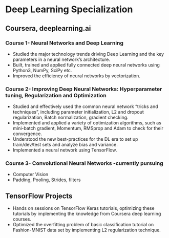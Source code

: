 # Deep Learning Specialization
## Coursera, deeplearning.ai

### Course 1- Neural Networks and Deep Learning
* Studied the major technology trends driving Deep Learning and the key parameters in a neural network’s architecture.
* Built, trained and applied fully connected deep neural networks using Python3, NumPy, SciPy etc. 
* Improved the efficiency of neural networks by vectorization.

### Course 2- Improving Deep Neural Networks: Hyperparameter tuning, Regularization and Optimization
* Studied and effectively used the common neural network “tricks and techniques”, including parameter initialization, L2 and dropout regularization, Batch normalization, gradient checking.
* Implemented and applied a variety of optimization algorithms, such as mini-batch gradient, Momentum, RMSprop and Adam to check for their convergence. 
* Understood the new best-practices for the DL era to set up train/dev/test sets and analyze bias and variance. 
* Implemented a neural network using TensorFlow.

### Course 3- Convolutional Neural Networks -currently pursuing
* Computer Vision
* Padding, Pooling, Strides, filters

## TensorFlow Projects
* Hands on sessions on TensorFlow Keras tutorials, optimizing these tutorials by implementing the knowledge from Coursera deep learning courses. 
* Optimized the overfitting problem of basic classification tutorial on Fashion-MNIST data set by implementing L2 regularization technique.
